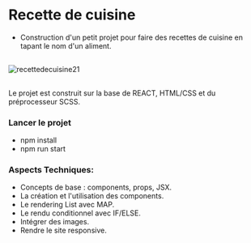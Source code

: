# Recette de cuisine

- Construction d'un petit projet pour faire des recettes de cuisine en tapant le nom d'un aliment.

##
![recettedecuisine21](https://github.com/Soulman2131/mealdb/assets/109850920/01d11a24-d6ec-4f61-8d69-23394c77433d)

##
 Le projet est construit sur la base de REACT, HTML/CSS et du préprocesseur SCSS.

  ### Lancer le projet
 - npm install
 - npm run start

### Aspects Techniques:
- Concepts de base : components, props, JSX.
- La création et l'utilisation des components.
- Le rendering List avec MAP.
- Le rendu conditionnel avec IF/ELSE.
- Intégrer des images.
- Rendre le site responsive.

